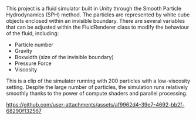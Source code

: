 This project is a fluid simulator built in Unity through the Smooth Particle Hydrodynamics (SPH) method. The particles are represented by white cube objects enclosed within an invisible boundary. There are several variables that can be adjusted within the FluidRenderer class to modify the behaviour of the fluid, including:
* Particle number
* Gravity
* Boxwidth (size of the invisible boundary)
* Pressure Force
* Viscosity


This is a clip of the simulator running with 200 particles with a low-viscosity setting. Despite the large number of particles, the simulation runs relatively smoothly thanks to the power of compute shaders and parallel processing.

https://github.com/user-attachments/assets/af9962d4-39e7-4692-bb2f-68290f132567

